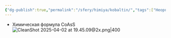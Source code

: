 ```yaml
---
{"dg-publish":true,"permalink":"/sfery/himiya/kobaltin/","tags":["Неорганика"]}
---
```


- Химическая формула CoAsS
![CleanShot 2025-04-02 at 19.45.09@2x.png|400](/img/user/%D0%90%D1%80%D1%85%D0%B8%D0%B2/%D0%9A%D1%8D%D1%88/CleanShot%202025-04-02%20at%2019.45.09@2x.png)